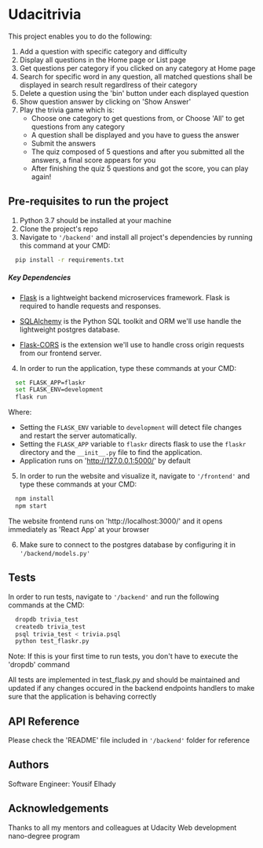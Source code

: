 # Udacitrivia

This project enables you to do the following:
1. Add a question with specific category and difficulty
2. Display all questions in the Home page or List page
3. Get questions per category if you clicked on any category at Home page
4. Search for specific word in any question, all matched questions shall be displayed in search result regardlress of their category
5. Delete a question using the 'bin' button under each displayed question
6. Show question answer by clicking on 'Show Answer'
7. Play the trivia game which is:
    - Choose one category to get questions from, or Choose 'All' to get questions from any category
    - A question shall be displayed and you have to guess the answer
    - Submit the answers
    - The quiz composed of 5 questions and after you submitted all the answers, a final score appears for you
    - After finishing the quiz 5 questions and got the score, you can play again!

## Pre-requisites to run the project

1. Python 3.7 should be installed at your machine
2. Clone the project's repo
3. Navigate to `'/backend'` and install all project's dependencies by running this command at your CMD:
```bash
  pip install -r requirements.txt
```
##### Key Dependencies

- [Flask](http://flask.pocoo.org/) is a lightweight backend microservices framework. Flask is required to handle requests and responses.

- [SQLAlchemy](https://www.sqlalchemy.org/) is the Python SQL toolkit and ORM we'll use handle the lightweight postgres database.

- [Flask-CORS](https://flask-cors.readthedocs.io/en/latest/#) is the extension we'll use to handle cross origin requests from our frontend server.

4. In order to run the application, type these commands at your CMD:
```bash
  set FLASK_APP=flaskr
  set FLASK_ENV=development
  flask run
```
  Where:
  - Setting the `FLASK_ENV` variable to `development` will detect file changes and restart the server automatically.
  - Setting the `FLASK_APP` variable to `flaskr` directs flask to use the `flaskr` directory and the `__init__.py` file to find the application.
  - Application runs on 'http://127.0.0.1:5000/' by default

5. In order to run the website and visualize it, navigate to `'/frontend'` and type these commands at your CMD:
```bash
  npm install
  npm start
```
  The website frontend runs on 'http://localhost:3000/' and it opens immediately as 'React App' at your browser

6. Make sure to connect to the postgres database by configuring it in `'/backend/models.py'`


## Tests

In order to run tests, navigate to `'/backend'` and run the following commands at the CMD:
```bash
  dropdb trivia_test
  createdb trivia_test
  psql trivia_test < trivia.psql
  python test_flaskr.py
```
  
Note: If this is your first time to run tests, you don't have to execute the 'dropdb' command

All tests are implemented in test_flask.py and should be maintained and updated if any changes occured in the backend endpoints handlers to make sure that the application is behaving correctly


## API Reference

Please check the 'README' file included in `'/backend'` folder for reference


## Authors

Software Engineer: Yousif Elhady


## Acknowledgements

Thanks to all my mentors and colleagues at Udacity Web development nano-degree program
